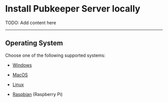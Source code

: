 # Install Pubkeeper Server locally

TODO: Add content here

---
## Operating System

Choose one of the following supported systems:

- [Windows](windows.md)<br>

- [MacOS](mac.md)<br>

- [Linux](linux.md)

- [Raspbian](rasp.md) (Raspberry Pi)
